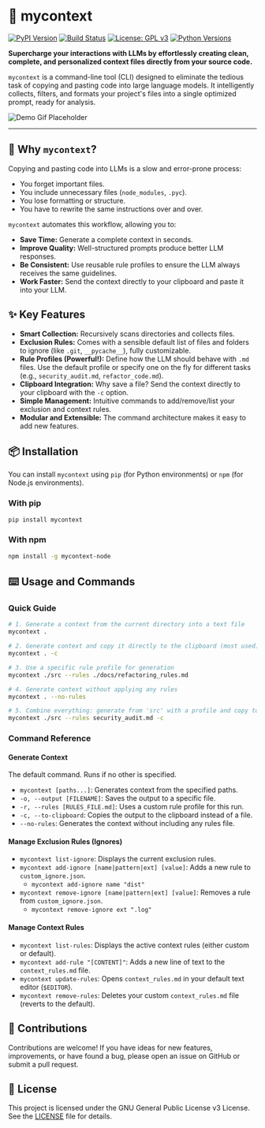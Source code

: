 # 🚀 mycontext

[![PyPI Version](https://img.shields.io/pypi/v/mycontext.svg)](https://pypi.org/project/mycontext/)
[![Build Status](https://img.shields.io/github/actions/workflow/status/MartinCastellano/mycontext/python-package.yml?branch=main)](https://github.com/MartinCastellano/mycontext/actions)
[![License: GPL v3](https://img.shields.io/badge/License-GPLv3-blue.svg)](https://www.gnu.org/licenses/gpl-3.0)
[![Python Versions](https://img.shields.io/pypi/pyversions/mycontext.svg)](https://pypi.org/project/mycontext/)

**Supercharge your interactions with LLMs by effortlessly creating clean, complete, and personalized context files directly from your source code.**

`mycontext` is a command-line tool (CLI) designed to eliminate the tedious task of copying and pasting code into large language models. It intelligently collects, filters, and formats your project's files into a single optimized prompt, ready for analysis.

![Demo Gif Placeholder](https://user-images.githubusercontent.com/1028795/203233214-32134f72-974a-4318-b219-b695279f684c.gif)

---

## 🤔 Why `mycontext`?

Copying and pasting code into LLMs is a slow and error-prone process:
- You forget important files.
- You include unnecessary files (`node_modules`, `.pyc`).
- You lose formatting or structure.
- You have to rewrite the same instructions over and over.

`mycontext` automates this workflow, allowing you to:
- **Save Time:** Generate a complete context in seconds.
- **Improve Quality:** Well-structured prompts produce better LLM responses.
- **Be Consistent:** Use reusable rule profiles to ensure the LLM always receives the same guidelines.
- **Work Faster:** Send the context directly to your clipboard and paste it into your LLM.

## ✨ Key Features

-   **Smart Collection:** Recursively scans directories and collects files.
-   **Exclusion Rules:** Comes with a sensible default list of files and folders to ignore (like `.git`, `__pycache__`), fully customizable.
-   **Rule Profiles (Powerful!):** Define how the LLM should behave with `.md` files. Use the default profile or specify one on the fly for different tasks (e.g., `security_audit.md`, `refactor_code.md`).
-   **Clipboard Integration:** Why save a file? Send the context directly to your clipboard with the `-c` option.
-   **Simple Management:** Intuitive commands to add/remove/list your exclusion and context rules.
-   **Modular and Extensible:** The command architecture makes it easy to add new features.

## 📦 Installation

You can install `mycontext` using `pip` (for Python environments) or `npm` (for Node.js environments).

### With pip
```bash
pip install mycontext
```

### With npm
```bash
npm install -g mycontext-node
```

## ⌨️ Usage and Commands

### Quick Guide

```bash
# 1. Generate a context from the current directory into a text file
mycontext .

# 2. Generate context and copy it directly to the clipboard (most used)
mycontext . -c

# 3. Use a specific rule profile for generation
mycontext ./src --rules ./docs/refactoring_rules.md

# 4. Generate context without applying any rules
mycontext . --no-rules

# 5. Combine everything: generate from 'src' with a profile and copy to clipboard
mycontext ./src --rules security_audit.md -c
```

### Command Reference

#### **Generate Context**
The default command. Runs if no other is specified.
- `mycontext [paths...]`: Generates context from the specified paths.
- `-o, --output [FILENAME]`: Saves the output to a specific file.
- `-r, --rules [RULES_FILE.md]`: Uses a custom rule profile for this run.
- `-c, --to-clipboard`: Copies the output to the clipboard instead of a file.
- `--no-rules`: Generates the context without including any rules file.

#### **Manage Exclusion Rules (Ignores)**
- `mycontext list-ignore`: Displays the current exclusion rules.
- `mycontext add-ignore [name|pattern|ext] [value]`: Adds a new rule to `custom_ignore.json`.
  - `mycontext add-ignore name "dist"`
- `mycontext remove-ignore [name|pattern|ext] [value]`: Removes a rule from `custom_ignore.json`.
  - `mycontext remove-ignore ext ".log"`

#### **Manage Context Rules**
- `mycontext list-rules`: Displays the active context rules (either custom or default).
- `mycontext add-rule "[CONTENT]"`: Adds a new line of text to the `context_rules.md` file.
- `mycontext update-rules`: Opens `context_rules.md` in your default text editor (`$EDITOR`).
- `mycontext remove-rules`: Deletes your custom `context_rules.md` file (reverts to the default).

## 🤝 Contributions

Contributions are welcome! If you have ideas for new features, improvements, or have found a bug, please open an issue on GitHub or submit a pull request.

## 📜 License

This project is licensed under the GNU General Public License v3 License. See the [LICENSE](LICENSE) file for details.
